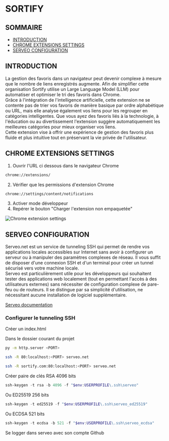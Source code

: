 # SORTIFY

## SOMMAIRE
- [INTRODUCTION](#introduction)
- [CHROME EXTENSIONS SETTINGS](#chrome-extensions-settings)
- [SERVEO CONFIGURATION](#serveo-configuration)

## INTRODUCTION
La gestion des favoris dans un navigateur peut devenir complexe à mesure que le nombre de liens enregistrés augmente. Afin de simplifier cette organisation Sortify utilise un Large Language Model (LLM) pour automatiser et optimiser le tri des favoris dans Chrome.  
Grâce à l'intégration de l'intelligence artificielle, cette extension ne se contente pas de trier vos favoris de manière basique par ordre alphabétique ou URL, mais elle analyse également vos liens pour les regrouper en catégories intelligentes. Que vous ayez des favoris liés à la technologie, à l'éducation ou au divertissement l'extension suggère automatiquement les meilleures catégories pour mieux organiser vos liens.  
Cette extension vise à offrir une expérience de gestion des favoris plus fluide et plus intuitive tout en préservant la vie privée de l'utilisateur.

## CHROME EXTENSIONS SETTINGS
1. Ouvrir l'URL ci dessous dans le navigateur Chrome
```bash
chrome://extensions/
```
2. Vérifier que les permissions d'extension Chrome
```bash
chrome://settings/content/notifications
```
3. Activer mode développeur
4. Repérer le bouton "Charger l'extension non empaquetée"


![Chrome extension settings](https://github.com/EmmanuelLefevre/Settings/blob/main/MarkdownImg/chrome_settings.png)

## 


## SERVEO CONFIGURATION
Serveo.net est un service de tunneling SSH qui permet de rendre vos applications locales accessibles sur Internet sans avoir à configurer un serveur ou à manipuler des paramètres complexes de réseau. Il vous suffit de disposer d'une connexion SSH et d'un terminal pour créer un tunnel sécurisé vers votre machine locale.  
Serveo est particulièrement utile pour les développeurs qui souhaitent tester des applications web localement (tout en permettant l'accès à des utilisateurs externes) sans nécessiter de configuration complexe de pare-feu ou de routeurs. Il se distingue par sa simplicité d'utilisation, ne nécessitant aucune installation de logiciel supplémentaire.  

[Serveo documentation](https://serveo.net/)

### Configurer le tunneling SSH
Créer un index.html

Dans le dossier courant du projet
```bash
py -m http.server <PORT>
```
```bash
ssh -R 80:localhost:<PORT> serveo.net
```
```bash
ssh -R sortify.com:80:localhost:<PORT> serveo.net
```
Créer paire de clés RSA 4096 bits
```powershell
ssh-keygen -t rsa -b 4096 -f "$env:USERPROFILE\.ssh\serveo"
```
Ou ED25519 256 bits
```powershell
ssh-keygen -t ed25519 -f "$env:USERPROFILE\.ssh\serveo_ed25519"
```
Ou ECDSA 521 bits
```powershell
ssh-keygen -t ecdsa -b 521 -f "$env:USERPROFILE\.ssh\serveo_ecdsa"
```
Se logger dans serveo avec son compte Github
